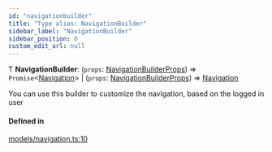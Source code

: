 ```yaml
---
id: "navigationbuilder"
title: "Type alias: NavigationBuilder"
sidebar_label: "NavigationBuilder"
sidebar_position: 0
custom_edit_url: null
---
```


Ƭ **NavigationBuilder**: (`props`: [NavigationBuilderProps](navigationbuilderprops.md)) => `Promise`<[Navigation](../interfaces/navigation.md)\> \| (`props`: [NavigationBuilderProps](navigationbuilderprops.md)) => [Navigation](../interfaces/navigation.md)

You can use this builder to customize the navigation, based on the logged in
user

#### Defined in

[models/navigation.ts:10](https://github.com/Camberi/firecms/blob/b1328ad/src/models/navigation.ts#L10)
